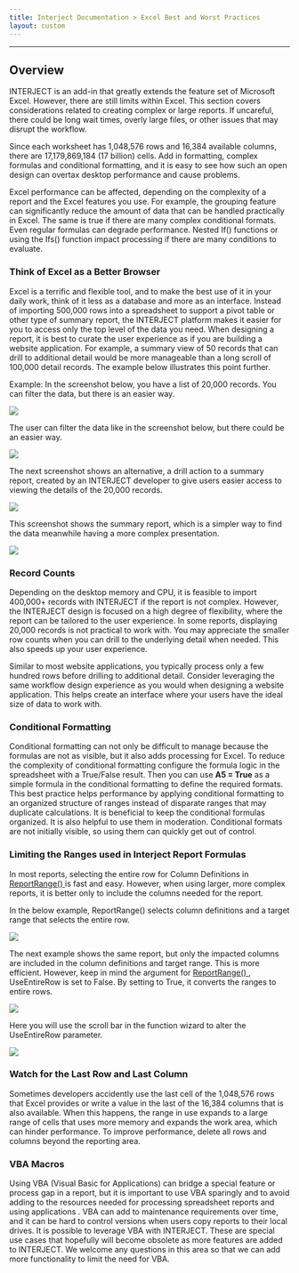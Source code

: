 ```yaml
---
title: Interject Documentation > Excel Best and Worst Practices
layout: custom
---
```

* * *

##  **Overview**

INTERJECT is an add-in that greatly extends the feature set of Microsoft
Excel. However, there are still limits within Excel. This section covers
considerations related to creating complex or large reports. If uncareful,
there could be long wait times, overly large files, or other issues that may
disrupt the workflow.

Since each worksheet has 1,048,576 rows and 16,384 available columns, there
are 17,179,869,184 (17 billion) cells. Add in formatting, complex formulas and
conditional formatting, and it is easy to see how such an open design can
overtax desktop performance and cause problems.

Excel performance can be affected, depending on the complexity of a report and
the Excel features you use. For example, the grouping feature can
significantly reduce the amount of data that can be handled practically in
Excel. The same is true if there are many complex conditional formats. Even
regular formulas can degrade performance. Nested If() functions or using the
Ifs() function impact processing if there are many conditions to evaluate.

###  Think of Excel as a Better Browser

Excel is a terrific and flexible tool, and to make the best use of it in your
daily work, think of it less as a database and more as an interface. Instead
of importing 500,000 rows into a spreadsheet to support a pivot table or other
type of summary report, the INTERJECT platform makes it easier for you to
access only the top level of the data you need. When designing a report, it is
best to curate the user experience as if you are building a website
application. For example, a summary view of 50 records that can drill to
additional detail would be more manageable than a long scroll of 100,000
detail records. The example below illustrates this point further.

Example:  In the screenshot below, you have a list of 20,000 records. You can
filter the data, but there is an easier way.

![](attachments/324567041/326467650.jpg)

  

The user can filter the data like in the screenshot below, but there could be
an easier way.

![](attachments/324567041/326565994.jpg)

  

The next screenshot shows an alternative, a drill action to a summary report,
created by an INTERJECT developer to give users easier access to viewing the
details of the 20,000 records.

![](attachments/324567041/326303792.jpg)

  

This screenshot shows the summary report, which is a simpler way to find the
data meanwhile having a more complex presentation.

![](attachments/324567041/326402214.jpg)

###  Record Counts

Depending on the desktop memory and CPU, it is feasible to import 400,000+
records with INTERJECT if the report is not complex. However, the INTERJECT
design is focused on a high degree of flexibility, where the report can be
tailored to the user experience. In some reports, displaying 20,000 records is
not practical to work with. You may appreciate the smaller row counts when you
can drill to the underlying detail when needed. This also speeds up your user
experience.

Similar to most website applications, you typically process only a few hundred
rows before drilling to additional detail. Consider leveraging the same
workflow design experience as you would when designing a website application.
This helps create an interface where your users have the ideal size of data to
work with.

###  Conditional Formatting

Conditional formatting can not only be difficult to manage because the
formulas are not as visible, but it also adds processing for Excel. To reduce
the complexity of conditional formatting configure the formula logic in the
spreadsheet with a True/False result. Then you can use **A5 = True** as a
simple formula in the conditional formatting to define the required formats.
This best practice helps performance by applying conditional formatting to an
organized structure of ranges instead of disparate ranges that may duplicate
calculations. It is beneficial to keep the conditional formulas organized. It
is also helpful to use them in moderation. Conditional formats are not
initially visible, so using them can quickly get out of control.

###  Limiting the Ranges used in Interject Report Formulas

In most reports, selecting the entire row for Column Definitions in [
ReportRange() ](/wIndex/61702199.html) is fast and easy. However, when using
larger, more complex reports, it is better only to include the columns needed
for the report.

In the below example, ReportRange() selects column definitions and a target
range that selects the entire row.

![](attachments/324567041/326533182.jpg?width=720)

The next example shows the same report, but only the impacted columns are
included in the column definitions and target range. This is more efficient.
However, keep in mind the argument for [ ReportRange()
](/wIndex/61702199.html) , UseEntireRow is set to False. By setting to True,
it converts the ranges to entire rows.

![](attachments/324567041/326533187.jpg?width=720)

  

Here you will use the scroll bar in the function wizard to alter the
UseEntireRow parameter.

![](attachments/324567041/326369340.jpg?width=720)

###  Watch for the Last Row and Last Column

Sometimes developers accidently use the last cell of the 1,048,576 rows that
Excel provides or write a value in the last of the 16,384 columns that is also
available. When this happens, the range in use expands to a large range of
cells that uses more memory and expands the work area, which can hinder
performance. To improve performance, delete all rows and columns beyond the
reporting area.

###  VBA Macros

Using VBA (Visual Basic for Applications) can bridge a special feature or
process gap in a report, but it is important to use VBA sparingly and to avoid
adding to the resources needed for processing spreadsheet reports and using
applications . VBA can add to maintenance requirements over time, and it can
be hard to control versions when users copy reports to their local drives. It
is possible to leverage VBA with INTERJECT. These are special use cases that
hopefully will become obsolete as more features are added to INTERJECT. We
welcome any questions in this area so that we can add more functionality to
limit the need for VBA.

